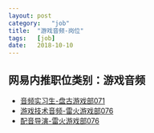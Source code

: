 ```yaml
---
layout:	post
category:	"job"
title:	"游戏音频-岗位"
tags:	[job]
date:	2018-10-10
---
```

## 网易内推职位类别：游戏音频
- [音频实习生-盘古游戏部071](http://bole.netease.com/position/h5/detail.do?id=11484&rcode=D1O21582aT)
- [游戏技术音频-雷火游戏部076](http://bole.netease.com/position/h5/detail.do?id=13419&rcode=D1O21582aT)
- [配音导演-雷火游戏部076](http://bole.netease.com/position/h5/detail.do?id=13201&rcode=D1O21582aT)
